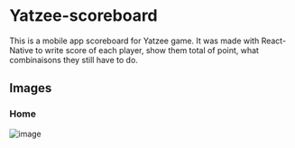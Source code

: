 # Yatzee-scoreboard

This is a mobile app scoreboard for Yatzee game. It was made with React-Native to write score of each player, show them total of point, what combinaisons they still have to do. 

## Images

### Home 
![image](https://github.com/dylantrepos/Yatzee-scoreboard/assets/60279661/0b0d32eb-cfb2-463a-a55f-6ab1d88d2c4c)
